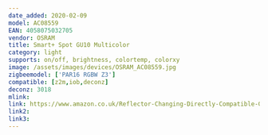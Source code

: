 ```yaml
---
date_added: 2020-02-09
model: AC08559
EAN: 4058075032705
vendor: OSRAM
title: Smart+ Spot GU10 Multicolor
category: light
supports: on/off, brightness, colortemp, colorxy
image: /assets/images/devices/OSRAM_AC08559.jpg
zigbeemodel: ['PAR16 RGBW Z3']
compatible: [z2m,iob,deconz]
deconz: 3018
mlink: 
link: https://www.amazon.co.uk/Reflector-Changing-Directly-Compatible-Generation/dp/B077X7QS9D
link2: 
link3: 
---
```

